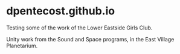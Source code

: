 # dpentecost.github.io

Testing some of the work of the Lower Eastside Girls Club.

Unity work from the Sound and Space programs, in the East Village Planetarium.
